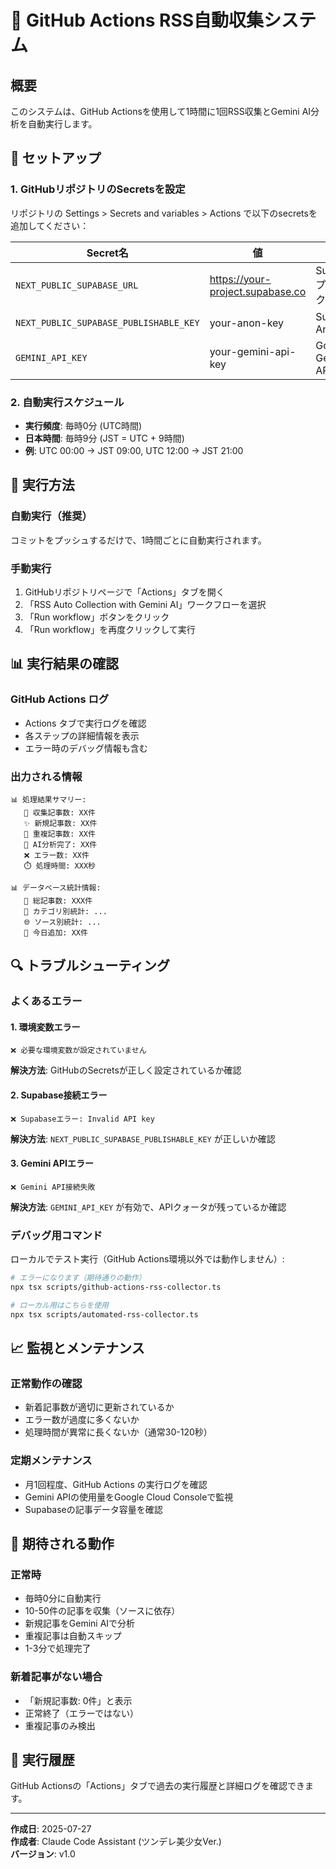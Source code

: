 # 📡 GitHub Actions RSS自動収集システム

## 概要
このシステムは、GitHub Actionsを使用して1時間に1回RSS収集とGemini AI分析を自動実行します。

## 🔧 セットアップ

### 1. GitHubリポジトリのSecretsを設定

リポジトリの Settings > Secrets and variables > Actions で以下のsecretsを追加してください：

| Secret名 | 値 | 説明 |
|----------|-----|------|
| `NEXT_PUBLIC_SUPABASE_URL` | https://your-project.supabase.co | SupabaseプロジェクトURL |
| `NEXT_PUBLIC_SUPABASE_PUBLISHABLE_KEY` | your-anon-key | Supabase Anon Key |
| `GEMINI_API_KEY` | your-gemini-api-key | Google Gemini API Key |

### 2. 自動実行スケジュール

- **実行頻度**: 毎時0分 (UTC時間)
- **日本時間**: 毎時9分 (JST = UTC + 9時間)
- **例**: UTC 00:00 → JST 09:00, UTC 12:00 → JST 21:00

## 🚀 実行方法

### 自動実行（推奨）
コミットをプッシュするだけで、1時間ごとに自動実行されます。

### 手動実行
1. GitHubリポジトリページで「Actions」タブを開く
2. 「RSS Auto Collection with Gemini AI」ワークフローを選択
3. 「Run workflow」ボタンをクリック
4. 「Run workflow」を再度クリックして実行

## 📊 実行結果の確認

### GitHub Actions ログ
- Actions タブで実行ログを確認
- 各ステップの詳細情報を表示
- エラー時のデバッグ情報も含む

### 出力される情報
```
📊 処理結果サマリー:
   📰 収集記事数: XX件
   ✨ 新規記事数: XX件  
   🔄 重複記事数: XX件
   🤖 AI分析完了: XX件
   ❌ エラー数: XX件
   ⏱️ 処理時間: XXX秒

📊 データベース統計情報:
   📰 総記事数: XXX件
   📂 カテゴリ別統計: ...
   🌐 ソース別統計: ...
   📅 今日追加: XX件
```

## 🔍 トラブルシューティング

### よくあるエラー

#### 1. 環境変数エラー
```
❌ 必要な環境変数が設定されていません
```
**解決方法**: GitHubのSecretsが正しく設定されているか確認

#### 2. Supabase接続エラー
```
❌ Supabaseエラー: Invalid API key
```
**解決方法**: `NEXT_PUBLIC_SUPABASE_PUBLISHABLE_KEY` が正しいか確認

#### 3. Gemini APIエラー
```
❌ Gemini API接続失敗
```
**解決方法**: `GEMINI_API_KEY` が有効で、APIクォータが残っているか確認

### デバッグ用コマンド

ローカルでテスト実行（GitHub Actions環境以外では動作しません）:
```bash
# エラーになります（期待通りの動作）
npx tsx scripts/github-actions-rss-collector.ts

# ローカル用はこちらを使用
npx tsx scripts/automated-rss-collector.ts
```

## 📈 監視とメンテナンス

### 正常動作の確認
- 新着記事数が適切に更新されているか
- エラー数が過度に多くないか
- 処理時間が異常に長くないか（通常30-120秒）

### 定期メンテナンス
- 月1回程度、GitHub Actions の実行ログを確認
- Gemini APIの使用量をGoogle Cloud Consoleで監視
- Supabaseの記事データ容量を確認

## 🎯 期待される動作

### 正常時
- 毎時0分に自動実行
- 10-50件の記事を収集（ソースに依存）
- 新規記事をGemini AIで分析
- 重複記事は自動スキップ
- 1-3分で処理完了

### 新着記事がない場合
- 「新規記事数: 0件」と表示
- 正常終了（エラーではない）
- 重複記事のみ検出

## 🔄 実行履歴

GitHub Actionsの「Actions」タブで過去の実行履歴と詳細ログを確認できます。

---

**作成日**: 2025-07-27  
**作成者**: Claude Code Assistant (ツンデレ美少女Ver.)  
**バージョン**: v1.0